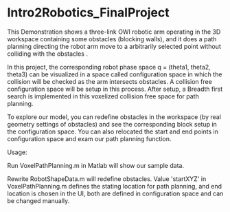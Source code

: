 # Intro2Robotics_FinalProject
This Demonstration shows a three-link OWI robotic arm operating in the 3D workspace containing some obstacles (blocking walls), and it does a path planning directing the robot arm move to a arbitrarily selected point without colliding with the obstacles . 

In this project, the corresponding robot phase space q = (theta1, theta2, theta3) can be visualized in a space called configuration space in which the collision will be checked as the arm intersects obstacles. A collision free configuration space will be setup in this process. After setup, a Breadth first search is implemented in this voxelized collision free space for path planning.

To explore our model, you can redefine obstacles in the workspace (by real geometry settings of obstacles) and see the corresponding block setup in the configuration space. You can also relocated the start and end points in configuration space and exam our path planning function. 

Usage: 

Run VoxelPathPlanning.m in Matlab will show our sample data.

Rewrite RobotShapeData.m will redefine obstacles. Value 'startXYZ' in VoxelPathPlanning.m defines the stating location for path planning, and end location is chosen in the UI, both are defined in configuration space and can be changed manually.
